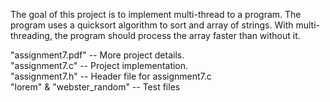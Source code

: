 The goal of this project is to implement multi-thread to a program.
The program uses a quicksort algorithm to sort and array of strings.
With multi-threading, the program should process the array faster than without it.

"assignment7.pdf" -- More project details.<br />
"assignment7.c" -- Project implementation.<br />
"assignment7.h" -- Header file for assignment7.c<br />
"lorem" & "webster_random" -- Test files
